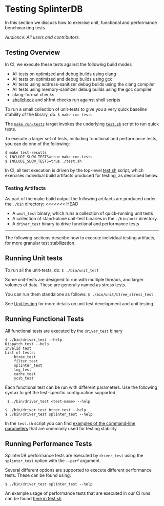 # Testing SplinterDB

In this section we discuss how to exercise unit, functional
and performance benchmarking tests.

_Audience: All users and contributors._


## Testing Overview
In CI, we execute these tests against the following build modes

- All tests on optimized and debug builds using clang
- All tests on optimized and debug builds using gcc
- All tests using address-sanitizer debug builds using the clang compiler
- All tests using memory-sanitizer debug builds using the gcc compiler
- clang-format checks
- [shellcheck](https://www.shellcheck.net) and shfmt checks run against shell scripts

To run a small collection of unit-tests to give you a very quick
baseline stability of the library, do: `$ make run-tests`

The [`make run-tests`](../Makefile#:~:text=run%2Dtests) target invokes the
underlying [`test.sh`](../test.sh) script to run quick tests.

To execute a larger set of tests, including functional and performance tests,
you can do one of the following:

```shell
$ make test-results
$ INCLUDE_SLOW_TESTS=true make run-tests
$ INCLUDE_SLOW_TESTS=true ./test.sh
```

In CI, all test execution is driven by the top-level [test.sh](../test.sh)
script, which exercises individual build artifacts produced for testing, as
described below.

### Testing Artifacts

As part of the make build output the following artifacts are produced under
the `./bin` directory:
<<<<<<< HEAD
- A `unit_test` binary, which runs a collection of quick-running unit tests
- A collection of stand-alone unit-test binaries in the `./bin/unit` directory.
- A `driver_test` binary to drive functional and performance tests

-----
The following sections describe how to execute individual testing artifacts,
for more granular test stabilization.

## Running Unit tests

To run all the unit-tests, do:  `$ ./bin/unit_test`

Some unit-tests are designed to run with multiple threads, and larger
volumes of data. These are generally named as stress tests.

You can run them standalone as follows: `$ ./bin/unit/btree_stress_test`

See [Unit testing](../tests/unit/README.md)
for more details on unit test development and unit testing.

## Running Functional Tests

All functional tests are executed by the `driver_test` binary

```shell
$ ./bin/driver_test --help
Dispatch test --help
invalid test
List of tests:
	btree_test
	filter_test
	splinter_test
	log_test
	cache_test
	ycsb_test
```

Each functional test can be run with different parameters.
Use the following syntax to get the test-specific configuration supported.

` $ ./bin/driver_test <test-name> --help`

```shell
$ ./bin/driver_test btree_test --help
$ ./bin/driver_test splinter_test --help
```

In the `test.sh` script you can find
[examples of the command-line parameters](../test.sh#:~:text=driver%5Ftest%20splinter%5Ftest%20%2D%2Dfunctionality%201000000)
that are commonly used for testing stability.

## Running Performance Tests

SplinterDB performance tests are executed by `driver_test` using the `splinter_test`
option with the `--perf` argument.

Several different options are supported to execute different performance tests.
These can be found using:

 ```$ ./bin/driver_test splinter_test --help```

 An example usage of performance tests that are executed in our CI runs can be found
 [here in test.sh](../test.sh#:~:text=%2D%2Dperf%20%2D%2Dmax%2Dasync%2Dinflight)

